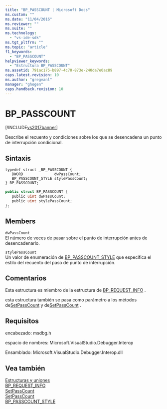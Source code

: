 ```yaml
---
title: "BP_PASSCOUNT | Microsoft Docs"
ms.custom: ""
ms.date: "11/04/2016"
ms.reviewer: ""
ms.suite: ""
ms.technology: 
  - "vs-ide-sdk"
ms.tgt_pltfrm: ""
ms.topic: "article"
f1_keywords: 
  - "BP_PASSCOUNT"
helpviewer_keywords: 
  - "Estructura BP_PASSCOUNT"
ms.assetid: 791ac175-b897-4c70-873e-240da7e0ac89
caps.latest.revision: 10
ms.author: "gregvanl"
manager: "ghogen"
caps.handback.revision: 10
---
```

# BP_PASSCOUNT
[!INCLUDE[vs2017banner](../../../code-quality/includes/vs2017banner.md)]

Describe el recuento y condiciones sobre los que se desencadena un punto de interrupción condicional.  
  
## Sintaxis  
  
```cpp#  
typedef struct _BP_PASSCOUNT {   
   DWORD              dwPassCount;  
   BP_PASSCOUNT_STYLE stylePassCount;  
} BP_PASSCOUNT;  
```  
  
```c#  
public struct BP_PASSCOUNT {   
   public uint dwPassCount;  
   public uint stylePassCount;  
};  
```  
  
## Members  
 `dwPassCount`  
 El número de veces de pasar sobre el punto de interrupción antes de desencadenarlo.  
  
 `stylePassCount`  
 Un valor de enumeración de [BP\_PASSCOUNT\_STYLE](../../../extensibility/debugger/reference/bp-passcount-style.md) que especifica el estilo del recuento del paso de punto de interrupción.  
  
## Comentarios  
 Esta estructura es miembro de la estructura de [BP\_REQUEST\_INFO](../../../extensibility/debugger/reference/bp-request-info.md) .  
  
 esta estructura también se pasa como parámetro a los métodos de[SetPassCount](../../../extensibility/debugger/reference/idebugboundbreakpoint2-setpasscount.md) y de[SetPassCount](../../../extensibility/debugger/reference/idebugpendingbreakpoint2-setpasscount.md) .  
  
## Requisitos  
 encabezado: msdbg.h  
  
 espacio de nombres: Microsoft.VisualStudio.Debugger.Interop  
  
 Ensamblado: Microsoft.VisualStudio.Debugger.Interop.dll  
  
## Vea también  
 [Estructuras y uniones](../../../extensibility/debugger/reference/structures-and-unions.md)   
 [BP\_REQUEST\_INFO](../../../extensibility/debugger/reference/bp-request-info.md)   
 [SetPassCount](../../../extensibility/debugger/reference/idebugboundbreakpoint2-setpasscount.md)   
 [SetPassCount](../../../extensibility/debugger/reference/idebugpendingbreakpoint2-setpasscount.md)   
 [BP\_PASSCOUNT\_STYLE](../../../extensibility/debugger/reference/bp-passcount-style.md)